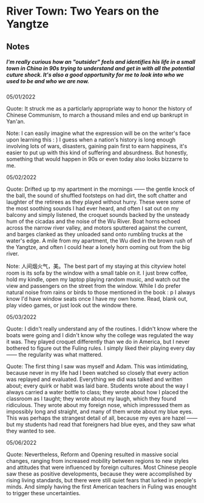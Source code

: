 # River Town: Two Years on the Yangtze

## Notes

##### I'm really curious how an "outsider" feels and identifies his life in a small town in China in 90s trying to understand and get in with all the potential cuture shock. It's also a good opportunity for me to look into who we used to be and who we are now.

05/01/2022

Quote: It struck me as a particlarly appropriate way to honor the history of Chinese Communism, to march a thousand miles and end up bankrupt in Yan'an.

Note: I can easily imagine what the expression will be on the writer's face upon learning this : ) I guess when a nation's history is long enough involving lots of wars, disasters, gaining pain first to earn happiness, it's easier to put up with this kind of suffering and absurdness. But honestly, something that would happen in 90s or even today also looks bizzarre to me.



05/02/2022

Quote: Drifted up tp my apartment in the mornings —— the gentle knock of the ball, the sound of shuffled footsteps on had dirt, the soft chatter and laughter of the retirees as they played without hurry. These were some of the most soothing sounds I had ever heard, and often I sat out on my balcony and simply listened, the croquet sounds backed by the unsteady hum of the cicadas and the noise of the Wu River. Boat horns echoed across the narrow river valley, and motors sputtered against the current, and barges clanked as they unloaded sand onto rumbling trucks at the water's edge. A mile from my apartment, the Wu died in the brown rush of the Yangtze, and often I could hear a lonely horn ooming out from the big river.



Note: 人间烟火气，美。The best part of my staying at this cityview hotel room is its sofa by the window with a small table on it. I just brew coffee, hold my kindle,  open my laptop playing random music, and watch out the view and passengers on the street from the window. While I do prefer natural noise from rains or birds to those mentioned in the book : p I always know I'd have window seats once I have my own home. Read, blank out, play video games, or just look out the window there.



05/03/2022

Quote: I didn't really understand any of the routines. I didn't know where the boats were going and I didn't know why the college was regulated the way it was. They played croquet differently than we do in America, but I never bothered to figure out the Fuling rules. I simply liked their playing every day —— the regularity was what mattered.



Quote: The first thing I saw was myself and Adam. This was intimidating, because never in my life had I been watched so closely that every action was replayed and evaluated. Everything we did was talked and written about; every quirk or habit was laid bare. Students wrote about the way I always carried a water bottle to class; they wrote about how I placed the classroom as I taught; they wrote about my laugh, which they found ridiculous. They wrote about my foreign nose, which impresssed them as impossibly long and straight, and many of them wrote about my blue eyes. This was perhaps the strangest detail of all, because my eyes are hazel —— but my students had read that foreigners had blue eyes, and they saw what they wanted to see.



05/06/2022

Quote: Nevertheless, Reform and Opening resulted in massive social changes, ranging from increased mobility between regions to new styles and attitudes that were influenced by foreign cultures. Most Chinese people saw these as positive developments, because they were accomplished by rising living standards, but there were still quiet fears that lurked in people's minds. And simply having the first American teachers in Fuling was enought to trigger these uncertainties. 
